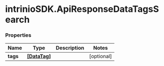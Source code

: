 # intrinioSDK.ApiResponseDataTagsSearch

### Properties
Name | Type | Description | Notes
------------ | ------------- | ------------- | -------------
**tags** | [**[DataTag]**](DataTag.md) |  | [optional] 


